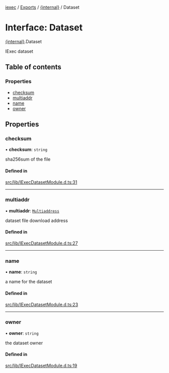 [iexec](../README.md) / [Exports](../modules.md) / [{internal}](../modules/internal_.md) / Dataset

# Interface: Dataset

[{internal}](../modules/internal_.md).Dataset

IExec dataset

## Table of contents

### Properties

- [checksum](internal_.Dataset.md#checksum)
- [multiaddr](internal_.Dataset.md#multiaddr)
- [name](internal_.Dataset.md#name)
- [owner](internal_.Dataset.md#owner)

## Properties

### checksum

• **checksum**: `string`

sha256sum of the file

#### Defined in

[src/lib/IExecDatasetModule.d.ts:31](https://github.com/iExecBlockchainComputing/iexec-sdk/blob/8cfa57c/src/lib/IExecDatasetModule.d.ts#L31)

___

### multiaddr

• **multiaddr**: [`Multiaddress`](../modules/internal_.md#multiaddress)

dataset file download address

#### Defined in

[src/lib/IExecDatasetModule.d.ts:27](https://github.com/iExecBlockchainComputing/iexec-sdk/blob/8cfa57c/src/lib/IExecDatasetModule.d.ts#L27)

___

### name

• **name**: `string`

a name for the dataset

#### Defined in

[src/lib/IExecDatasetModule.d.ts:23](https://github.com/iExecBlockchainComputing/iexec-sdk/blob/8cfa57c/src/lib/IExecDatasetModule.d.ts#L23)

___

### owner

• **owner**: `string`

the dataset owner

#### Defined in

[src/lib/IExecDatasetModule.d.ts:19](https://github.com/iExecBlockchainComputing/iexec-sdk/blob/8cfa57c/src/lib/IExecDatasetModule.d.ts#L19)
